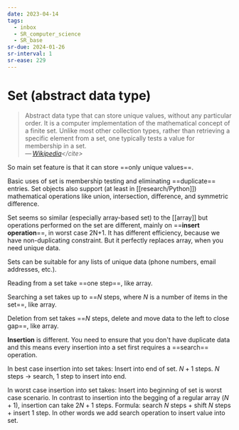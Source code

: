 ```yaml
---
date: 2023-04-14
tags:
  - inbox
  - SR_computer_science
  - SR_base
sr-due: 2024-01-26
sr-interval: 1
sr-ease: 229
---
```


# Set (abstract data type)

> Abstract data type that can store unique values, without any particular order.
> It is a computer implementation of the mathematical concept of a finite set.
> Unlike most other collection types, rather than retrieving a specific element
> from a set, one typically tests a value for membership in a set.\
> — <cite>[Wikipedia](https://en.wikipedia.org/wiki/Set_\(abstract_data_type\))</cite>

So main set feature is that it can store ==only unique values==. <!--SR:!2024-08-26,7,259-->

Basic uses of set is membership testing and eliminating ==duplicate== entries.
Set objects also support (at least in [[research/Python]]) mathematical
operations like union, intersection, difference, and symmetric difference.

Set seems so similar (especially array-based set) to the [[array]] but
operations performed on the set are different, mainly on
==**insert operation**==, in worst case 2N+1. It has different efficiency,
because we have non-duplicating constraint. But it perfectly replaces array,
when you need unique data. <!--SR:!2024-08-22,2,240-->

Sets can be suitable for any lists of unique data (phone numbers, email
addresses, etc.).

Reading from a set take ==one step==, like array. <!--SR:!2024-09-23,34,266-->

Searching a set takes up to ==$N$ steps, where $N$ is a number of items in the
set==, like array.

Deletion from set takes ==$N$ steps, delete and move data to the left to close
gap==, like array.

**Insertion** is different. You need to ensure that you don't have duplicate
data and this means every insertion into a set first requires a ==search==
operation.

In best case insertion into set takes:
&#10;
Insert into end of set. $N + 1$ steps. $N$ steps → search, 1 step to insert into
end. <!--SR:!2024-08-23,4,226-->

In worst case insertion into set takes:
&#10;
Insert into beginning of set is worst case scenario. In contrast to insertion
into the begging of a regular array ($N+1$), insertion can take $2N + 1$ steps.
Formula: search $N$ steps + shift $N$ steps + insert 1 step. In other words we
add search operation to insert value into set.
